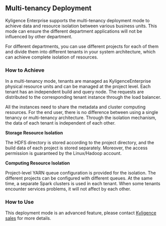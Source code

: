 ## Multi-tenancy Deployment

Kyligence Enterprise supports the multi-tenancy deployment mode to achieve data and resource isolation between various business units. This mode can ensure the different department applications will not be influenced by other department. 

For different departments, you can use different projects for each of them and divide them into different tenants in your system architecture, which can achieve complete isolation of resources.

### How to Achieve

In a multi-tenancy mode, tenants are managed as KyligenceEnterprise physical resource units and can be managed at the project level. Each tenant has an independent build and query node. The requests are distributed to the corresponding tenant instance through the load balancer. 

All the instances need to share the metadata and cluster computing resources. For the end user, there is no difference between using a single tenancy or multi-tenancy architecture. Through the isolation mechanism, the data of each tenant is independent of each other.

**Storage Resource Isolation**

The HDFS directory is stored according to the project directory, and the build data of each project is stored separately. Moreover, the access permission is guaranteed by the Linux/Hadoop account.

**Computing Resource Isolation**

Project-level YARN queue configuration is provided for the isolation. The different projects can be configured with different queues. At the same time, a separate Spark clusters is used in each tenant. When some tenants encounter services problems, it will not affect by each other.

### **How to Use**

This deployment mode is an advanced feature, please contact [Kyligence sales](https://kyligence.io/) for more details.
